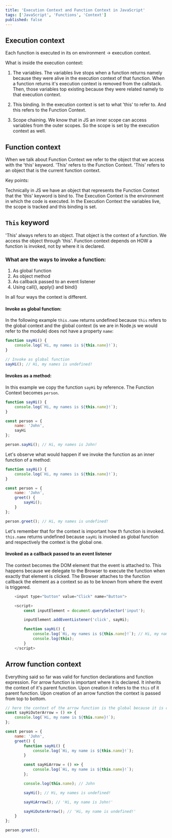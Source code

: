 ```yaml
---
title: 'Execution Context and Function Context in JavaScript'
tags: ['JavaScript', 'Functions', 'Context']
published: false
---
```


## Execution context

Each function is executed in its on environment -> execution context.

What is inside the execution context:

1. The variables. The variables live stops when a function returns namely because they were alive in the execution context of that function. When a function returns it's execution context is removed from the callstack. Then, those variables top existing because they were related namely to that execution context.

2. This binding. In the execution context is set to what 'this' to refer to. And this refers to the Function Context.

3. Scope chaining. We know that in JS an inner scope can access variables from the outer scopes. So the scope is set by the execution context as well.

## Function context

When we talk about Function Context we refer to the object that we access with the 'this' keyword. 'This' refers to the Function Context. 'This' refers to an object that is the current function context.

Key points:

Technically in JS we have an object that represents the Function Context that the 'this' keyword is bind to. The Execution Context is the environment in which the code is executed. In the Execution Context the variables live, the scope is tracked and this binding is set.

## `This` keyword

'This' always refers to an object. That object is the context of a function. We access the object through 'this'. Function context depends on HOW a function is invoked, not by where it is declared.

### What are the ways to invoke a function:

1. As global function
2. As object method
3. As callback passed to an event listener
4. Using call(), apply() and bind()

In all four ways the context is different.

#### Invoke as global function:

In the following example `this.name` returns undefined because `this` refers to the global context and the global context (is we are in Node.js we would refer to the module) does not have a property `name`:

```javascript
function sayHi() {
    console.log(`Hi, my names is ${this.name}!`);
}

// Invoke as global function
sayHi(); // Hi, my names is undefined!
```

#### Invokes as a method:

In this example we copy the function `sayHi` by reference. The Function Context becomes `person`.

```javascript
function sayHi() {
    console.log(`Hi, my names is ${this.name}!`);
}

const person = {
    name: 'John',
    sayHi
};

person.sayHi(); // Hi, my names is John!
```

Let's observe what would happen if we invoke the function as an inner function of a method:

```javascript
function sayHi() {
    console.log(`Hi, my names is ${this.name}!`);
}

const person = {
    name: 'John',
    greet() {
        sayHi();
    }
};

person.greet(); // Hi, my names is undefined!
```

Let's remember that for the context is important how th function is invoked. `this.name` returns undefined because `sayHi` is invoked as global function and respectively the context is the global one.

#### Invoked as a callback passed to an event listener

The context becomes the DOM element that the event is attached to. This happens because we delegate to the Browser to execute the function when exactly that element is clicked. The Browser attaches to the function callback the element as a context so as to be known from where the event is triggered.

```javascript
    <input type="button" value="Click" name="Button">

    <script>
        const inputElement = document.querySelector('input');

        inputElement.addEventListener('click', sayHi);

        function sayHi() {
            console.log(`Hi, my names is ${this.name}!`); // Hi, my names is Button!
            console.log(this);
        }
    </script>
```

## Arrow function context

Everything said so far was valid for function declarations and function expression. For arrow function is important where it is declared. It inherits the context of it's parent function. Upon creation it refers to the `this` of it parent function. Upon creation of an arrow function the context is passed from top to bottom.

```javascript
// here the context of the arrow function is the global because it is created in the global context
const sayHiOuterArrow = () => {
    console.log(`Hi, my name is ${this.name}!`);
};

const person = {
    name: 'John',
    greet() {
        function sayHi() {
            console.log(`Hi, my name is ${this.name}!`);
        }

        const sayHiArrow = () => {
            console.log(`Hi, my name is ${this.name}!`);
        };

        console.log(this.name); // John

        sayHi(); // Hi, my names is undefined!

        sayHiArrow(); // 'Hi, my name is John!'

        sayHiOuterArrow(); // 'Hi, my name is undefined!'
    }
};

person.greet();
```
